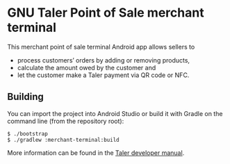 # GNU Taler Point of Sale merchant terminal

This merchant point of sale terminal Android app allows sellers to

* process customers’ orders by adding or removing products,
* calculate the amount owed by the customer and
* let the customer make a Taler payment via QR code or NFC.

## Building

You can import the project into Android Studio
or build it with Gradle on the command line (from the repository root):

    $ ./bootstrap
    $ ./gradlew :merchant-terminal:build

More information can be found in the
[Taler developer manual](https://docs.taler.net/developers-manual.html#build-apps-from-source).
